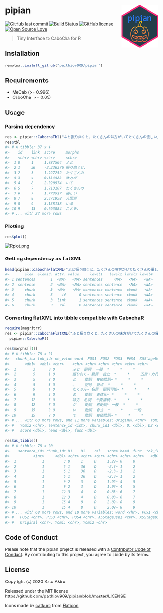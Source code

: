 # pipian <a href='https://paithiov909.github.io/pipian'><img src='man/figures/logo.png' align="right" height="139" /></a>

[![GitHub last commit](https://img.shields.io/github/last-commit/paithiov909/pipian)](#) [![Build Status](https://travis-ci.org/paithiov909/pipian.svg?branch=master)](https://travis-ci.org/paithiov909/pipian) [![GitHub license](https://img.shields.io/github/license/paithiov909/pipian.svg)](https://github.com/paithiov909/pipian/blob/master/LICENSE) [![Open Source Love](https://badges.frapsoft.com/os/v1/open-source.svg?v=103)](https://github.com/ellerbrock/open-source-badges/)

> Tiny Interface to CaboCha for R

## Installation

```R
remotes::install_github("paithiov909/pipian")
```

## Requirements

- MeCab (>= 0.996)
- CaboCha (>= 0.69)

## Usage

### Parsing dependency

```R
res <- pipian::CabochaTbl("ふと振り向くと、たくさんの味方がいてたくさんの優しい人間がいることを、わざわざ自分の誕生日が来ないと気付けない自分を奮い立たせながらも、毎日こんな、湖のようななんの引っ掛かりもない、落ちつき倒し、音一つも感じさせない人間でいれる方に憧れを持てたとある25歳の眩しき朝のことでした")
res$tbl
#> # A tibble: 37 x 4
#>    id    link  score     morphs      
#>    <chr> <chr> <chr>     <chr>       
#>  1 0     1     1.287564  ふと        
#>  2 1     36    -2.336376 振り向くと、
#>  3 2     3     1.927252  たくさんの  
#>  4 3     4     0.834422  味方が      
#>  5 4     8     2.020974  いて        
#>  6 5     7     1.913107  たくさんの  
#>  7 6     7     1.773527  優しい      
#>  8 7     8     2.371958  人間が      
#>  9 8     9     3.138138  いる        
#> 10 9     13    0.293884  ことを、    
#> # ... with 27 more rows
```

### Plotting

```R
res$plot()
```

![Rplot.png](https://qiita-image-store.s3.amazonaws.com/0/228173/60b9dc99-954e-82a0-b428-9dba6ffd0520.png)

### Getting dependency as flatXML

```R
head(pipian::cabochaFlatXML("ふと振り向くと、たくさんの味方がいてたくさんの優しい人間がいることを、わざわざ自分の誕生日が来ないと気付けない自分を奮い立たせながらも、毎日こんな、湖のようななんの引っ掛かりもない、落ちつき倒し、音一つも感じさせない人間でいれる方に憧れを持てたとある25歳の眩しき朝のことでした"))
#>       elem. elemid. attr. value.    level1   level2 level3 level4
#> 1 sentences       1  <NA>   <NA> sentences     <NA>   <NA>   <NA>
#> 2  sentence       2  <NA>   <NA> sentences sentence   <NA>   <NA>
#> 3     chunk       3  <NA>   <NA> sentences sentence  chunk   <NA>
#> 4     chunk       3    id      0 sentences sentence  chunk   <NA>
#> 5     chunk       3  link      1 sentences sentence  chunk   <NA>
#> 6     chunk       3   rel      D sentences sentence  chunk   <NA>
```

### Converting flatXML into tibble compatible with CabochaR 

```R
require(magritrr)
res <- pipian::cabochaFlatXML("ふと振り向くと、たくさんの味方がいてたくさんの優しい人間がいることを、わざわざ自分の誕生日が来ないと気付けない自分を奮い立たせながらも、毎日こんな、湖のようななんの引っ掛かりもない、落ちつき倒し、音一つも感じさせない人間でいれる方に憧れを持てたとある25歳の眩しき朝のことでした") %>%
  pipian::CabochaR()

res$morphs[[1]]
#> # A tibble: 78 x 21
#>   chunk_idx tok_idx ne_value word  POS1  POS2  POS3  POS4  X5StageUse1 X5StageUse2
#>       <dbl>  <dbl> <chr>    <chr> <chr> <chr> <chr> <chr> <chr>       <chr>      
#>  1        3      0 O        ふと  副詞  一般  *     *     *           *          
#>  2        5      1 O        振り向く~ 動詞  自立  *     *     五段・カ行イ音便~ 基本形     
#>  3        5      2 O        と    助詞  接続助詞~ *     *     *           *          
#>  4        5      3 O        、    記号  読点  *     *     *           *          
#>  5        9      4 O        たくさん~ 名詞  副詞可能~ *     *     *           *          
#>  6        9      5 O        の    助詞  連体化~ *     *     *           *          
#>  7       12      6 O        味方  名詞  サ変接続~ *     *     *           *          
#>  8       12      7 O        が    助詞  格助詞~ 一般  *     *           *          
#>  9       15      8 O        い    動詞  自立  *     *     一段        連用形     
#> 10       15      9 O        て    助詞  接続助詞~ *     *     *           *          
#> # ... with 68 more rows, and 11 more variables: Original <chr>, Yomi1 <chr>,
#> #   Yomi2 <chr>, sentence_id <int>, chunk_id1 <dbl>, D1 <dbl>, D2 <dbl>, rel <chr>,
#> #   score <dbl>, head <dbl>, func <dbl>

res$as_tibble()
#> # A tibble: 78 x 20
#>    sentence_idx chunk_idx D1    D2    rel   score head  func  tok_idx ne_value
#>           <int>     <dbl> <chr> <chr> <chr> <chr> <chr> <chr>   <dbl> <chr>   
#>  1            1         3 0     1     D     1.28~ 0     0           0 O       
#>  2            1         5 1     36    D     -2.3~ 1     2           1 O       
#>  3            1         5 1     36    D     -2.3~ 1     2           2 O       
#>  4            1         5 1     36    D     -2.3~ 1     2           3 O       
#>  5            1         9 2     3     D     1.92~ 4     5           4 O       
#>  6            1         9 2     3     D     1.92~ 4     5           5 O       
#>  7            1        12 3     4     D     0.83~ 6     7           6 O       
#>  8            1        12 3     4     D     0.83~ 6     7           7 O       
#>  9            1        15 4     8     D     2.02~ 8     9           8 O       
#> 10            1        15 4     8     D     2.02~ 8     9           9 O       
#> # ... with 68 more rows, and 10 more variables: word <chr>, POS1 <chr>,
#> #   POS2 <chr>, POS3 <chr>, POS4 <chr>, X5StageUse1 <chr>, X5StageUse2 <chr>,
#> #   Original <chr>, Yomi1 <chr>, Yomi2 <chr>
```

## Code of Conduct

Please note that the pipian project is released with a [Contributor Code of Conduct](https://paithiov909.github.io/pipian/CODE_OF_CONDUCT.html). By contributing to this project, you agree to abide by its terms.

## License

Copyright (c) 2020 Kato Akiru

Released under the MIT license https://github.com/paithiov909/pipian/blob/master/LICENSE

Icons made by [catkuro](https://www.flaticon.com/authors/catkuro) from [Flaticon](https://www.flaticon.com/)

